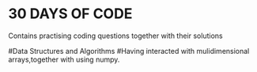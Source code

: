 # 30 DAYS OF CODE
Contains practising coding questions together with their solutions

#Data Structures and Algorithms
 #Having interacted with mulidimensional arrays,together with using numpy.
 
